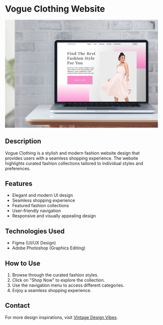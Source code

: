 # Vogue Clothing Website

![Vogue Clothing Website Preview](1.jpg)

## Description
Vogue Clothing is a stylish and modern fashion website design that provides users with a seamless shopping experience. The website highlights curated fashion collections tailored to individual styles and preferences.

## Features
- Elegant and modern UI design
- Seamless shopping experience
- Featured fashion collections
- User-friendly navigation
- Responsive and visually appealing design

## Technologies Used
- Figma (UI/UX Design)
- Adobe Photoshop (Graphics Editing)

## How to Use
1. Browse through the curated fashion styles.
2. Click on "Shop Now" to explore the collection.
3. Use the navigation menu to access different categories.
4. Enjoy a seamless shopping experience.

## Contact
For more design inspirations, visit [Vintage Design Vibes](https://www.instagram.com/vintage_design_vibes/).

